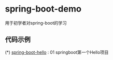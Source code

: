 # spring-boot-demo
  用于初学者对spring-boot的学习  
  
## 代码示例
(*) [spring-boot-hello](https://github.com/handsomewlb/spring-boot-demo/tree/master/spring-boot-helloworld) : 01 springboot第一个Hello项目
  
